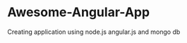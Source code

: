 Awesome-Angular-App
===================

Creating application using node.js angular.js and mongo db
